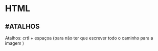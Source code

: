 # HTML

#ATALHOS
-------------------------------------------------------------------------------
Atalhos: crtl + espaçoa (para não ter que escrever todo o caminho para a imagem )
